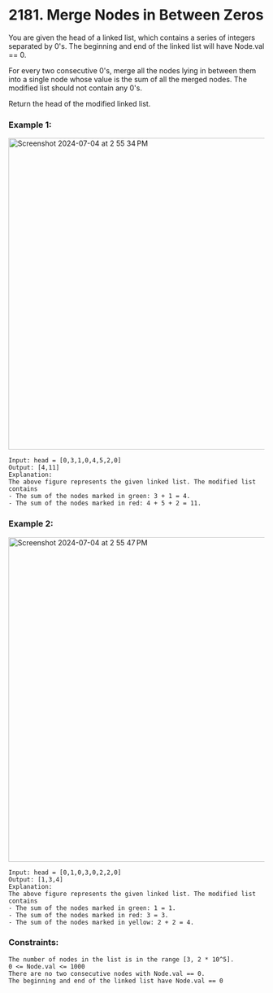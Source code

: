 # 2181. Merge Nodes in Between Zeros

You are given the head of a linked list, which contains a series of integers separated by 0's. The beginning and end of the linked list will have Node.val == 0.

For every two consecutive 0's, merge all the nodes lying in between them into a single node whose value is the sum of all the merged nodes. The modified list should not contain any 0's.

Return the head of the modified linked list.

 

### Example 1:
<img width="613" alt="Screenshot 2024-07-04 at 2 55 34 PM" src="https://github.com/Alisherka7/LeetCode/assets/38793933/e828e724-91d1-4153-8837-66d90961b060">

```
Input: head = [0,3,1,0,4,5,2,0]
Output: [4,11]
Explanation: 
The above figure represents the given linked list. The modified list contains
- The sum of the nodes marked in green: 3 + 1 = 4.
- The sum of the nodes marked in red: 4 + 5 + 2 = 11.
```
### Example 2:
<img width="638" alt="Screenshot 2024-07-04 at 2 55 47 PM" src="https://github.com/Alisherka7/LeetCode/assets/38793933/30e44b7f-dda7-4190-9d70-00443871d148">

```
Input: head = [0,1,0,3,0,2,2,0]
Output: [1,3,4]
Explanation: 
The above figure represents the given linked list. The modified list contains
- The sum of the nodes marked in green: 1 = 1.
- The sum of the nodes marked in red: 3 = 3.
- The sum of the nodes marked in yellow: 2 + 2 = 4.
```
 

### Constraints:
```
The number of nodes in the list is in the range [3, 2 * 10^5].
0 <= Node.val <= 1000
There are no two consecutive nodes with Node.val == 0.
The beginning and end of the linked list have Node.val == 0
```
